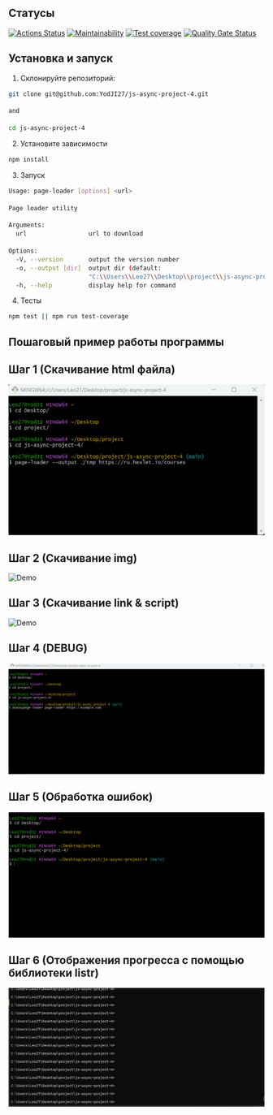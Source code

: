 
## Статусы

[![Actions Status](https://github.com/YodJI27/js-async-project-4/actions/workflows/hexlet-check.yml/badge.svg)](https://github.com/YodJI27/js-async-project-4/actions)
[![Maintainability](https://qlty.sh/badges/560cd774-966b-4326-8fa2-72e937776c9d/maintainability.svg)](https://qlty.sh/gh/YodJI27/projects/js-async-project-4)
[![Test coverage](https://qlty.sh/badges/560cd774-966b-4326-8fa2-72e937776c9d/test_coverage.svg)](https://qlty.sh/gh/YodJI27/projects/js-async-project-4)
[![Quality Gate Status](https://sonarcloud.io/api/project_badges/measure?project=YodJI27_js-async-project-4&metric=alert_status)](https://sonarcloud.io/summary/new_code?id=YodJI27_js-async-project-4)


## Установка и запуск

1. Склонируйте репозиторий:
```bash
git clone git@github.com:YodJI27/js-async-project-4.git

and

cd js-async-project-4
```

2. Установите зависимости
```bash
npm install
```

3. Запуск
```bash
Usage: page-loader [options] <url>

Page loader utility

Arguments:
  url                 url to download

Options:
  -V, --version       output the version number
  -o, --output [dir]  output dir (default:
                      "C:\\Users\\Leo27\\Desktop\\project\\js-async-project-4")
  -h, --help          display help for command
```

4. Тесты
```bash
npm test || npm run test-coverage
```


## Пошаговый пример работы программы

## Шаг 1 (Скачивание html файла)

![Demo](page-loader.gif)

## Шаг 2 (Скачивание img)

![Demo](page-loader-2.gif)

## Шаг 3 (Скачивание link & script)

![Demo](page-loader-3.gif)

## Шаг 4 (DEBUG)

![Demo](page-loader-4.gif)

## Шаг 5 (Обработка ошибок)

![Demo](page-loader-5.gif)

## Шаг 6 (Отображения прогресса с помощью библиотеки listr)

![Demo](page-loader-6.gif)